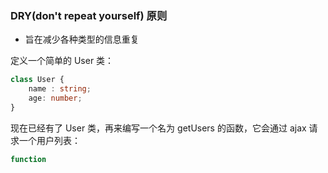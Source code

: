 ### DRY(don't repeat yourself) 原则

- 旨在减少各种类型的信息重复

定义一个简单的 User 类：

```ts
class User {
    name : string;
    age: number;
}
```

现在已经有了 User 类，再来编写一个名为 getUsers 的函数，它会通过 ajax 请求一个用户列表：

```ts
function 
```

